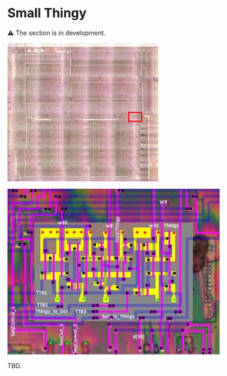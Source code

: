 # Small Thingy

:warning: The section is in development.

![locator_thingy](/imgstore/locator_thingy.png)

![thingy](/imgstore/thingy.jpg)

TBD.
